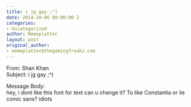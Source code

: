 ```yaml
---
title: i jg gay ;^)
date: 2014-10-06 00:00:00 Z
categories:
- Uncategorized
author: Memeplatter
layout: post
original_author:
- memeplatter@thegamingfreakz.com
---
```


From: Shan Khan  
Subject: i jg gay ;^)

Message Body:  
hey, i dont like this font for text can u change it? To like Constantia or ile comic sans? idiots